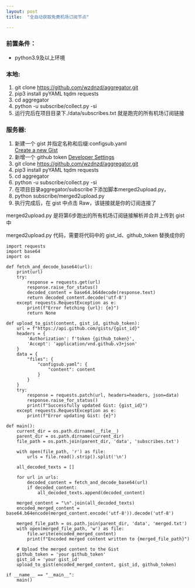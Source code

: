 ```yaml
---
layout: post
title:  "全自动获取免费机场订阅节点"

---
```


### 前置条件：
- python3.9及以上环境

### 本地:
1. git clone https://github.com/wzdnzd/aggregator.git
2. pip3 install pyYAML tqdm requests
3. cd aggregator
4. python -u subscribe/collect.py -si
5. 运行完后在项目目录下./data/subscribes.txt 就是跑完的所有机场订阅链接

### 服务器:
1. 新建一个 gist 并指定名称和后缀:configsub.yaml   
[Create a new Gist](https://gist.github.com/)
2. 新增一个 github token   [Developer Settings](https://github.com/settings/tokens?type=beta)  
3. git clone https://github.com/wzdnzd/aggregator.git
4. pip3 install pyYAML tqdm requests
5. cd aggregator
6. python -u subscribe/collect.py -si
7. 在项目目录aggregator/subscribe下添加脚本merged2upload.py，
8. python subscribe/merged2upload.py
9. 执行完成后，在 gist 中点击 Raw，该链接就是你的订阅连接了

merged2upload.py 是将第6步跑出的所有机场订阅链接解析并合并上传到 gist 中

merged2upload.py 代码，需要将代码中的 gist_id、github_token 替换成你的
```
import requests
import base64
import os

def fetch_and_decode_base64(url):
    print(url)
    try:
        response = requests.get(url)
        response.raise_for_status()
        decoded_content = base64.b64decode(response.text)
        return decoded_content.decode('utf-8')
    except requests.RequestException as e:
        print(f"Error fetching {url}: {e}")
        return None

def upload_to_gist(content, gist_id, github_token):
    url = f"https://api.github.com/gists/{gist_id}"
    headers = {
        'Authorization': f'token {github_token}',
        'Accept': 'application/vnd.github.v3+json'
    }
    data = {
        "files": {
            "configsub.yaml": {
                "content": content
            }
        }
    }
    try:
        response = requests.patch(url, headers=headers, json=data)
        response.raise_for_status()
        print(f"Successfully updated Gist: {gist_id}")
    except requests.RequestException as e:
        print(f"Error updating Gist: {e}")

def main():
    current_dir = os.path.dirname(__file__)
    parent_dir = os.path.dirname(current_dir)
    file_path = os.path.join(parent_dir, 'data', 'subscribes.txt')
    
    with open(file_path, 'r') as file:
        urls = file.read().strip().split('\n')

    all_decoded_texts = []

    for url in urls:
        decoded_content = fetch_and_decode_base64(url)
        if decoded_content:
            all_decoded_texts.append(decoded_content)

    merged_content = "\n".join(all_decoded_texts)
    encoded_merged_content = base64.b64encode(merged_content.encode('utf-8')).decode('utf-8')

    merged_file_path = os.path.join(parent_dir, 'data', 'merged.txt')
    with open(merged_file_path, 'w') as file:
        file.write(encoded_merged_content)
        print(f"Encoded merged content written to {merged_file_path}")

    # Upload the merged content to the Gist 
    github_token = 'your github_token'
    gist_id = 'your gist_id'
    upload_to_gist(encoded_merged_content, gist_id, github_token)

if __name__ == "__main__":
    main()
```

